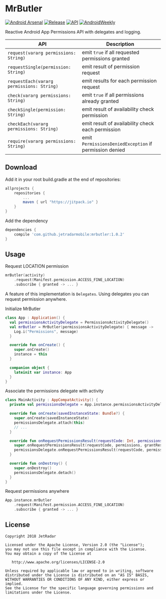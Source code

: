 MrButler
========

[![Android Arsenal](https://img.shields.io/badge/Android%20Arsenal-MrButler-brightgreen.svg?style=flat)](https://android-arsenal.com/details/1/7263)
[![Release](https://jitpack.io/v/jetradarmobile/mrbutler.svg)](https://jitpack.io/#jetradarmobile/mrbutler)
[![API](https://img.shields.io/badge/API-14%2B-brightgreen.svg?style=flat)](https://android-arsenal.com/api?level=14)
[![AndroidWeekly](https://img.shields.io/badge/Android%20Weekly-%23333-blue.svg?style=flat)](http://androidweekly.net/issues/issue-333)

Reactive Android App Permissions API with delegates and logging.

| API | Description |
|-------------------------------------------|--------------------------------------------------------|
| `request(vararg permissions: String)`     | emit `true` if all requested permissions granted       |
| `requestSingle(permission: String)`       | emit result of permission request                      |
| `requestEach(vararg permissions: String)` | emit results for each permission request               |
| `check(vararg permissions: String)`       | emit `true` if all permissions already granted         |
| `checkSingle(permission: String)`         | emit result of availability check permission           |
| `checkEach(vararg permissions: String)`   | emit result of availability check  each permission     |
| `require(vararg permissions: String)`     | emit `PermissionsDeniedException` if permission denied |


Download
--------

Add it in your root build.gradle at the end of repositories:

```groovy
allprojects {
    repositories {
        ...
        maven { url "https://jitpack.io" }
    }
}
```

Add the dependency

```groovy
dependencies {
    compile 'com.github.jetradarmobile:mrbutler:1.0.2'
}
```


Usage
-----

Request LOCATION permission

```kotlin 
mrButler(activity)
    .request(Manifest.permission.ACCESS_FINE_LOCATION)
    .subscribe { granted -> ... }
```

A feature of this implementation is `Delegates`. Using delegates you can request permission anywhere.

Initialize MrButler

```kotlin
class App : Application() {
  val permissionsActivityDelegate = PermissionsActivityDelegate()
  val mrButler = MrButler(permissionsActivityDelegate) { message ->
    Log.i("Permissions", message)
  }

  override fun onCreate() {
    super.onCreate()
    instance = this
  }

  companion object {
    lateinit var instance: App
  }
}
```

Associate the permissions delegate with activity

```kotlin
class MainActivity : AppCompatActivity() {
  private val permissionsDelegate = App.instance.permissionsActivityDelegate

  override fun onCreate(savedInstanceState: Bundle?) {
    super.onCreate(savedInstanceState)
    permissionsDelegate.attach(this)
    // ...
  }

  override fun onRequestPermissionsResult(requestCode: Int, permissions: Array<out String>, grantResults: IntArray) {
    super.onRequestPermissionsResult(requestCode, permissions, grantResults)
    permissionsDelegate.onRequestPermissionsResult(requestCode, permissions, grantResults)
  }

  override fun onDestroy() {
    super.onDestroy()
    permissionsDelegate.detach()
  }
}
```

Request permissions anywhere

```kotlin
App.instance.mrButler
    .request(Manifest.permission.ACCESS_FINE_LOCATION)
    .subscribe { granted -> ... }
```


License
-------

    Copyright 2018 JetRadar

    Licensed under the Apache License, Version 2.0 (the "License");
    you may not use this file except in compliance with the License.
    You may obtain a copy of the License at
    
       http://www.apache.org/licenses/LICENSE-2.0
    
    Unless required by applicable law or agreed to in writing, software
    distributed under the License is distributed on an "AS IS" BASIS,
    WITHOUT WARRANTIES OR CONDITIONS OF ANY KIND, either express or implied.
    See the License for the specific language governing permissions and
    limitations under the License.
